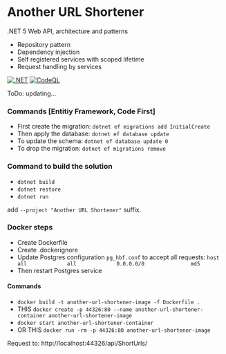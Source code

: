 # Another URL Shortener
.NET 5 Web API, architecture and patterns
* Repository pattern
* Dependency injection
* Self registered services with scoped lifetime
* Request handling by services

[![.NET](https://github.com/Nabid/Another-URL-Shortener/actions/workflows/dotnet.yml/badge.svg?branch=master)](https://github.com/Nabid/Another-URL-Shortener/actions/workflows/dotnet.yml) [![CodeQL](https://github.com/Nabid/Another-URL-Shortener/actions/workflows/codeql-analysis.yml/badge.svg?branch=master)](https://github.com/Nabid/Another-URL-Shortener/actions/workflows/codeql-analysis.yml)

ToDo: updating...

### Commands [Entitiy Framework, Code First]
* First create the migration: ```dotnet ef migrations add InitialCreate```
* Then apply the database: ```dotnet ef database update```
* To update the schema: ```dotnet ef database update 0```
* To drop the migration: ```dotnet ef migrations remove```

### Command to build the solution
* ```dotnet build```
* ```dotnet restore```
* ```dotnet run```


add ```--project "Another URL Shortener"``` suffix.

### Docker steps
* Create Dockerfile
* Create .dockerignore
* Update Postgres configuration `pg_hbf.conf` to accept all requests:
`host    all             all             0.0.0.0/0               md5`
* Then restart Postgres service

#### Commands
* ```docker build -t another-url-shortener-image -f Dockerfile .```
* THIS ```docker create -p 44326:80 --name another-url-shortener-container another-url-shortener-image```
* ```docker start another-url-shortener-container```
* OR THIS ```docker run -rm -p 44326:80 another-url-shortener-image```

Request to: http://localhost:44326/api/ShortUrls/
